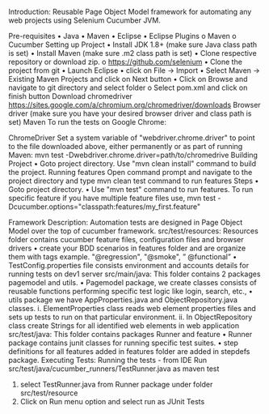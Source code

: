 Introduction:
Reusable Page Object Model framework for automating any web projects using Selenium Cucumber JVM.

Pre-requisites
•	Java
•	Maven
•	Eclipse
•	Eclipse Plugins
o	Maven
o	Cucumber
Setting up Project
•	Install JDK 1.8+ (make sure Java class path is set)
•	Install Maven  (make sure .m2 class path is set)
•	Clone respective repository or download zip.
o	https://github.com/selenium 
•	Clone the project from git
•	Launch Eclipse
•	click on File -> Import
•	Select Maven -> Existing Maven Projects and click on Next button
•	Click on Browse and navigate to git directory and select folder
o	Select pom.xml and click on finish button
Download chromedriver https://sites.google.com/a/chromium.org/chromedriver/downloads
Browser driver (make sure you have your desired browser driver and class path is set)
Maven
To run the tests on Google Chrome:

ChromeDriver
Set a system variable of "webdriver.chrome.driver" to point to the file downloaded above, either permanently or as part of running Maven: mvn test -Dwebdriver.chrome.driver=path/to/chromedrive
Building Project 
•	Goto project directory.
Use "mvn clean install" command to build the project.
Running features
Open command prompt and navigate to the project directory and type mvn clean test command to run features
Steps
•	Goto project directory.
•	Use "mvn test" command to run features.
To run specific feature if you have multiple feature files use, 
mvn test -Dcucumber.options="classpath:features/my_first.feature"
 
Framework Description:
Automation tests are designed in Page Object Model over the top of cucumber framework.
src/test/resources:
Resources folder contains cucumber feature files, configuration files and browser drivers
•	create your BDD scenarios in features folder and are organize them with tags                example. "@regression", "@smoke", ” @functional”
•	TestConfig.properties file consists environment and accounts details for running tests on dev1 server
src/main/java:
This folder contains 2 packages pagemodel and utils.
•	Pagemodel package, we create classes consists of reusable functions performing specific test logic like login, search, etc.,
•	utils package we have AppProperties.java and ObjectRepository.java classes.
i.	ElementProperties class reads web element properties files and sets up tests to run on that particular environment.
ii.	In ObjectRepository class create Strings for all identified web elements in web application
src/test/java:
This folder contains packages Runner and feature
•	Runner package contains junit classes for running specific test suites.
•	step definitions for all features added in features folder are added in stepdefs package.
Executing Tests:
Running the tests - from IDE
Run src/test/java/cucumber_runners/TestRunner.java as maven test

1.	select TestRunner.java from Runner package under folder src/test/resource
2.	Click on Run menu option and select run as JUnit Tests




